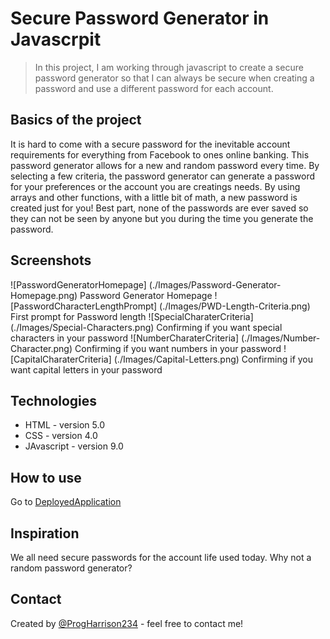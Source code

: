 # Secure Password Generator in Javascrpit
> In this project, I am working through javascript to create a secure password generator so that I can always be secure when creating a password and use a different password for each account. 

## Basics of the project
It is hard to come with a secure password for the inevitable account requirements for everything from Facebook to ones online banking. This password generator allows for a new and random password every time. By selecting a few criteria, the password generator can generate a password for your preferences or the account you are creatings needs. By using arrays and other functions, with a little bit of math, a new password is created just for you! Best part, none of the passwords are ever saved so they can not be seen by anyone but you during the time you generate the password. 

## Screenshots
![PasswordGeneratorHomepage] (./Images/Password-Generator-Homepage.png)
Password Generator Homepage
![PasswordCharacterLengthPrompt] (./Images/PWD-Length-Criteria.png)
First prompt for Password length
![SpecialCharaterCriteria] (./Images/Special-Characters.png)
Confirming if you want special characters in your password
![NumberCharaterCriteria] (./Images/Number-Character.png)
Confirming if you want numbers in your password
![CapitalCharaterCriteria] (./Images/Capital-Letters.png)
Confirming if you want capital letters in your password

## Technologies
* HTML - version 5.0
* CSS - version 4.0
* JAvascript - version 9.0

## How to use
Go to [DeployedApplication](https://ProgHarrison234.github.io/javascript-password-generator)

## Inspiration
We all need secure passwords for the account life used today. Why not a random password generator? 

## Contact
Created by [@ProgHarrison234](https://www.github/ProgHarrison234) - feel free to contact me!